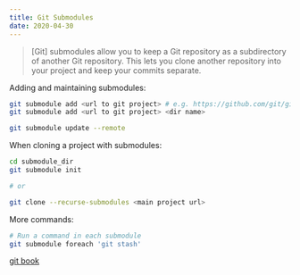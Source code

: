 ```yaml
---
title: Git Submodules
date: 2020-04-30
---
```


> [Git] submodules allow you to keep a Git repository as a subdirectory of another Git repository. This lets you clone another repository into your project and keep your commits separate.

Adding and maintaining submodules:
```bash
git submodule add <url to git project> # e.g. https://github.com/git/git
git submodule add <url to git project> <dir name>

git submodule update --remote
```

When cloning a project with submodules:
```bash
cd submodule_dir
git submodule init

# or

git clone --recurse-submodules <main project url>
```

More commands:
```bash
# Run a command in each submodule
git submodule foreach 'git stash'
```


[git book](https://git-scm.com/book/en/v2/Git-Tools-Submodules)

